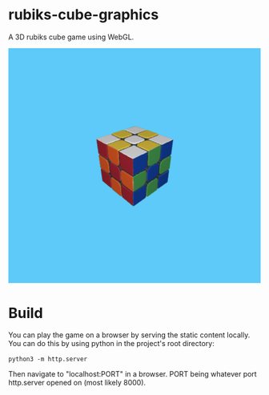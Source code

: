 # rubiks-cube-graphics
A 3D rubiks cube game using WebGL.

![rubiks cube](rubiks-cube.png)

Build
===
You can play the game on a browser by serving the static content locally.
You can do this by using python in the project's root directory:

```
python3 -m http.server
```

Then navigate to "localhost:PORT" in a browser.
PORT being whatever port http.server opened on (most likely 8000).
